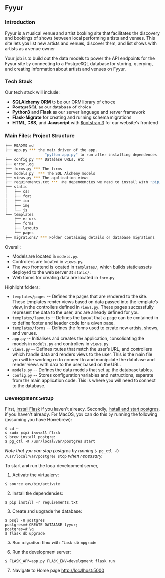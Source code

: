 Fyyur
-----

### Introduction

Fyyur is a musical venue and artist booking site that facilitates the discovery and bookings of shows between local performing artists and venues. This site lets you list new artists and venues, discover them, and list shows with artists as a venue owner.

Your job is to build out the data models to power the API endpoints for the Fyyur site by connecting to a PostgreSQL database for storing, querying, and creating information about artists and venues on Fyyur.

### Tech Stack

Our tech stack will include:

* **SQLAlchemy ORM** to be our ORM library of choice
* **PostgreSQL** as our database of choice
* **Python3** and **Flask** as our server language and server framework
* **Flask-Migrate** for creating and running schema migrations
* **HTML**, **CSS**, and **Javascript** with [Bootstrap 3](https://getbootstrap.com/docs/3.4/customize/) for our website's frontend

### Main Files: Project Structure

  ```sh
  ├── README.md
  ├── app.py *** the main driver of the app. 
                    "python app.py" to run after installing dependences
  ├── config.py *** Database URLs, etc
  ├── error.log
  ├── forms.py *** The forms
  ├── models.py  *** The SQL Alchemy models
  ├── views.py *** The application views
  ├── requirements.txt *** The dependencies we need to install with "pip3 install -r requirements.txt"
  ├── static
  │   ├── css 
  │   ├── font
  │   ├── ico
  │   ├── img
  │   └── js
  └── templates
      ├── errors
      ├── forms
      ├── layouts
      └── pages
  ├── migrations/ *** Folder containing details on database migrations
  ```

Overall:
* Models are located in `models.py`.
* Controllers are located in `views.py`.
* The web frontend is located in `templates/`, which builds static assets deployed to the web server at `static/`.
* Web forms for creating data are located in `form.py`


Highlight folders:
* `templates/pages` --  Defines the pages that are rendered to the site. These templates render views based on data passed into the template’s view, in the controllers defined in `views.py`. These pages successfully represent the data to the user, and are already defined for you.
* `templates/layouts` --  Defines the layout that a page can be contained in to define footer and header code for a given page.
* `templates/forms` --  Defines the forms used to create new artists, shows, and venues.
* `app.py` --  Initialises and creates the application, consolidating the models in `models.py` and controllers in `views.py`
* `views.py` --  Defines routes that match the user’s URL, and controllers which handle data and renders views to the user. This is the main file you will be working on to connect to and manipulate the database and render views with data to the user, based on the URL.
* `models.py` --  Defines the data models that set up the database tables.
* `config.py` --  Stores configuration variables and instructions, separate from the main application code. This is where you will need to connect to the database.

### Development Setup

First, [install Flask](http://flask.pocoo.org/docs/1.0/installation/#install-flask) if you haven't already. Secondly, [install and start postgres](https://classroom.udacity.com/nanodegrees/nd0044/parts/216c669c-5e62-43a1-bcb9-8a8e5eca972a/modules/43f34772-8032-4851-938b-d952bbfc7f1c/lessons/e9a00338-ff0d-415b-b382-25d445e529a1/concepts/5211128a-28f0-4e57-b181-ec28afb84ae6), if you haven't already. For MacOS, you can do this by running the following (assuming you have Homebrew):

  ```
  $ cd ~
  $ sudo pip3 install Flask
  $ brew install postgres
  $ pg_ctl -D /usr/local/var/postgres start
  ```

_Note that you can stop postgres by running_ `$ pg_ctl -D /usr/local/var/postgres stop` _when necessary._

To start and run the local development server,

1. Activate the virtualenv:
  ```
  $ source env/bin/activate
  ```

2. Install the dependencies:
  ```
  $ pip install -r requirements.txt
  ```

3. Create and upgrade the database:
```
$ psql -U postgres
postgres=# CREATE DATABASE fyyur;
postgres=# \q
$ flask db upgrade
```

5. Run migration files with `flask db upgrade`

6. Run the development server:
  ```
  $ FLASK_APP=app.py FLASK_ENV=development flask run
  ```

7. Navigate to Home page [http://localhost:5000](http://localhost:5000)
